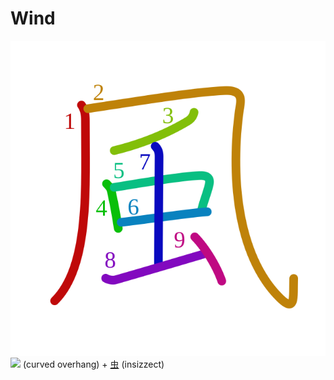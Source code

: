 # Wind
![98a8](../kanji-colorize/98a8.svg)
[![](http://www.kanjidamage.com/assets/radsmall/diaper-ff5d2ef7ed38ddd1516f1cb59b84fc23c7050681f831403600dc80170adf6c1e.jpg)](http://www.kanjidamage.com/kanji/1280-diaper) (curved overhang) + [虫](虫.md) (insizzect)